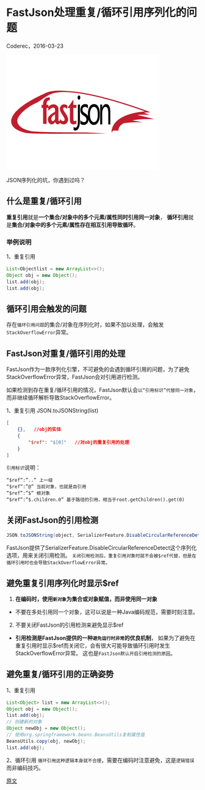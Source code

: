 

FastJson处理重复/循环引用序列化的问题
=======================
Coderec，2016-03-23

![](../imgs/fastjson-logo.jpg)

JSON序列化的坑，你遇到过吗？


## 什么是重复/循环引用
**重复引用**就是**一个集合/对象中的多个元素/属性同时引用同一对象**，
**循环引用**就是**集合/对象中的多个元素/属性存在相互引用导致循环**。

### 举例说明
1、重复引用
```java
List<Objectlist = new ArrayList<>();
Object obj = new Object();
list.add(obj);
list.add(obj);
```


## 循环引用会触发的问题
存在`循环引用问题`的集合/对象在序列化时，如果不加以处理，会触发`StackOverflowError`异常。


## FastJson对重复/循环引用的处理
FastJson作为一款序列化引擎，不可避免的会遇到循环引用的问题，为了避免StackOverflowError异常，FastJson会对引用进行检测。

如果检测到存在重复/循环引用的情况，FastJson默认会`以“引用标识”代替同一对象`，而非继续循环解析导致StackOverflowError。

1、重复引用 JSON.toJSONString(list)
```json
[
    {},   //obj的实体
    {
        "$ref": "$[0]"   //对obj的重复引用的处理
    }
]
```

`引用标识`说明：
```
“$ref”:”..” 上一级
“$ref”:”@” 当前对象，也就是自引用
“$ref”:”$” 根对象
“$ref”:”$.children.0” 基于路径的引用，相当于root.getChildren().get(0)
```


## 关闭FastJson的引用检测
```java
JSON.toJSONString(object, SerializerFeature.DisableCircularReferenceDetect);
```

FastJson提供了SerializerFeature.DisableCircularReferenceDetect这个序列化选项，用来关闭引用检测。
`关闭引用检测后，重复引用对象时就不会被$ref代替，但是在循环引用时也会导致StackOverflowError异常。`


## 避免重复引用序列化时显示$ref
1. **在编码时，使用`新对象`为集合或对象赋值，而非使用同一对象**
  * 不要在多处引用同一个对象，这可以说是一种Java编码规范，需要时刻注意。
2. 不要关闭FastJson的引用检测来避免显示$ref
  * **引用检测是FastJson提供的一种`避免运行时异常`的优良机制**，
    如果为了避免在重复引用时显示$ref而关闭它，会有很大可能导致循环引用时发生StackOverflowError异常。
    这也是`FastJson默认开启引用检测的原因`。


## 避免重复/循环引用的正确姿势
1、重复引用
```java
List<Object> list = new ArrayList<>();
Object obj = new Object();
list.add(obj);
// 创建新的对象
Object newObj = new Object();
// 使用org.springframework.beans.BeansUtils复制属性值
BeansUtils.copy(obj, newObj);
list.add(obj);
```

2、循环引用
`循环引用这种逻辑本身就不合理`，需要在编码时注意避免，这是`逻辑错误`而非编码技巧。


[原文](http://coderec.cn/2016/03/23/FastJson%E5%A4%84%E7%90%86%E9%87%8D%E5%A4%8D-%E5%BE%AA%E7%8E%AF%E5%BC%95%E7%94%A8%E5%BA%8F%E5%88%97%E5%8C%96%E7%9A%84%E9%97%AE%E9%A2%98/)

